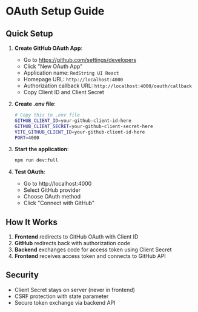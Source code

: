 # OAuth Setup Guide

## Quick Setup

1. **Create GitHub OAuth App**:
   - Go to https://github.com/settings/developers
   - Click "New OAuth App"
   - Application name: `RedString UI React`
   - Homepage URL: `http://localhost:4000`
   - Authorization callback URL: `http://localhost:4000/oauth/callback`
   - Copy Client ID and Client Secret

2. **Create .env file**:
   ```bash
   # Copy this to .env file
   GITHUB_CLIENT_ID=your-github-client-id-here
   GITHUB_CLIENT_SECRET=your-github-client-secret-here
   VITE_GITHUB_CLIENT_ID=your-github-client-id-here
   PORT=4000
   ```

3. **Start the application**:
   ```bash
   npm run dev:full
   ```

4. **Test OAuth**:
   - Go to http://localhost:4000
   - Select GitHub provider
   - Choose OAuth method
   - Click "Connect with GitHub"

## How It Works

1. **Frontend** redirects to GitHub OAuth with Client ID
2. **GitHub** redirects back with authorization code
3. **Backend** exchanges code for access token using Client Secret
4. **Frontend** receives access token and connects to GitHub API

## Security

- Client Secret stays on server (never in frontend)
- CSRF protection with state parameter
- Secure token exchange via backend API 